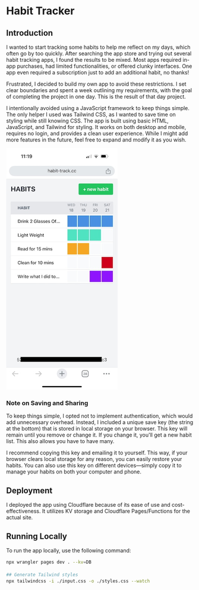# Habit Tracker

## Introduction

I wanted to start tracking some habits to help me reflect on my days, which often go by too quickly. After searching the app store and trying out several habit tracking apps, I found the results to be mixed. Most apps required in-app purchases, had limited functionalities, or offered clunky interfaces. One app even required a subscription just to add an additional habit, no thanks!

Frustrated, I decided to build my own app to avoid these restrictions. I set clear boundaries and spent a week outlining my requirements, with the goal of completing the project in one day. This is the result of that day project.

I intentionally avoided using a JavaScript framework to keep things simple. The only helper I used was Tailwind CSS, as I wanted to save time on styling while still knowing CSS. The app is built using basic HTML, JavaScript, and Tailwind for styling. It works on both desktop and mobile, requires no login, and provides a clean user experience. While I might add more features in the future, feel free to expand and modify it as you wish.

![iphone preview image](iphone-demo.jpeg)

### Note on Saving and Sharing

To keep things simple, I opted not to implement authentication, which would add unnecessary overhead. Instead, I included a unique save key (the string at the bottom) that is stored in local storage on your browser. This key will remain until you remove or change it. If you change it, you'll get a new habit list. This also allows you have to have many.

I recommend copying this key and emailing it to yourself. This way, if your browser clears local storage for any reason, you can easily restore your habits. You can also use this key on different devices—simply copy it to manage your habits on both your computer and phone.

## Deployment

I deployed the app using Cloudflare because of its ease of use and cost-effectiveness. It utilizes KV storage and Cloudflare Pages/Functions for the actual site.

## Running Locally

To run the app locally, use the following command:

```bash
npx wrangler pages dev . --kv=DB

## Generate Tailwind styles
npx tailwindcss -i ./input.css -o ./styles.css --watch
```
